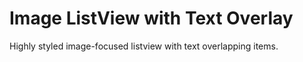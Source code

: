 # Image ListView with Text Overlay
Highly styled image-focused listview with text overlapping items.